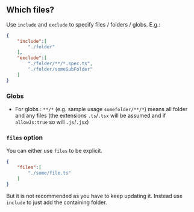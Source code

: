 ## Which files?

Use `include` and `exclude` to specify files / folders / globs. E.g.:


```json
{
    "include":[
        "./folder"
    ],
    "exclude":[
        "./folder/**/*.spec.ts",
        "./folder/someSubFolder"
    ]
}
```

### Globs

* For globs : `**/*` (e.g. sample usage `somefolder/**/*`) means all folder and any files (the extensions `.ts`/`.tsx` will be assumed and if `allowJs:true` so will `.js`/`.jsx`)

### `files` option
You can either use `files` to be explicit. 

```json
{
    "files":[
        "./some/file.ts"
    ]
}
```

But it is not recommended as you have to keep updating it. Instead use `include` to just add the containing folder. 
